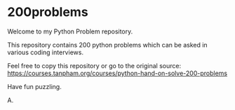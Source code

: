 # 200problems

Welcome to my Python Problem repository.

This repository contains 200 python problems which can be asked in various coding interviews. 

Feel free to copy this repository or go to the original source: 
https://courses.tanpham.org/courses/python-hand-on-solve-200-problems

Have fun puzzling.

A.
